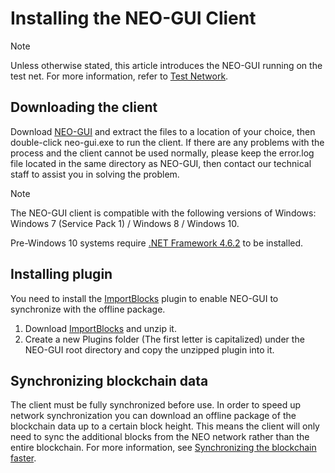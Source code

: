 # Installing the NEO-GUI Client

> [!Note]
>
> Unless otherwise stated,  this article introduces the NEO-GUI running on the test net. For more information, refer to [Test Network](../../network/testnet.md).

## Downloading the client

Download [NEO-GUI](https://neo.org/download) and extract the files to a location of your choice, then double-click neo-gui.exe to run the client. If there are any problems with the process and the client cannot be used normally, please keep the error.log file located in the same directory as NEO-GUI, then contact our technical staff to assist you in solving the problem.

> [!Note]
>
> The NEO-GUI client is compatible with the following versions of Windows: Windows 7 (Service Pack 1) / Windows 8 / Windows 10.
>
> Pre-Windows 10 systems require [.NET Framework 4.6.2](https://www.microsoft.com/net/download/framework) to be installed.

## Installing plugin

You need to install the [ImportBlocks](https://github.com/neo-project/neo-plugins/releases/download/v2.9.4/ImportBlocks.zip) plugin to enable NEO-GUI to synchronize with the offline package.

1. Download [ImportBlocks](https://github.com/neo-project/neo-plugins/releases/download/v2.9.4/ImportBlocks.zip) and unzip it.
2. Create a new Plugins folder (The first letter is capitalized) under the NEO-GUI root directory and copy the unzipped plugin into it. 

## Synchronizing blockchain data

The client must be fully synchronized before use. In order to speed up network synchronization you can download an offline package of the blockchain data up to a certain block height.  This means the client will only need to sync the additional blocks from the NEO network rather than the entire blockchain. For more information,  see [Synchronizing the blockchain faster](../../network/syncblocks.md).